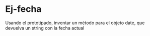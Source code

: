 # Ej-fecha
Usando el prototipado, inventar un método para el objeto date, que devuelva un string con la fecha actual
